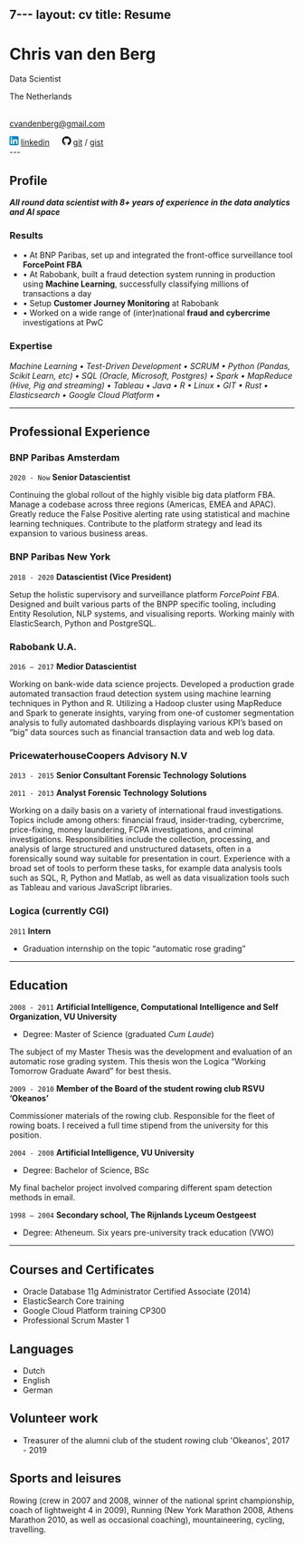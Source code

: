 7---
layout: cv
title: Resume
---
# Chris van den Berg
Data Scientist


The Netherlands

<br> cvandenberg@gmail.com
<div id="webaddress">
<img src="/media/img/linkedinlog.png" alt="linkedimg">&nbsp;<a href="https://www.linkedin.com/in/chris-van-den-berg/">linkedin</a> &emsp; <img src="/media/img/github-logo.png" alt="gitimg">&nbsp;<a href="https://github.com/Bergvca">git</a> / <a href="https://gist.github.com/Bergvca">gist</a> &emsp;
</div>
---

## Profile
_**All round data scientist with 8+ years of experience in the data analytics and AI space**_

### Results
* &bull; At BNP Paribas, set up and integrated the front-office surveillance tool **ForcePoint FBA**
* &bull; At Rabobank, built a fraud detection system running in production using **Machine Learning**, successfully 
 classifying millions of transactions a day
* &bull; Setup **Customer Journey Monitoring** at Rabobank 
* &bull; Worked on a wide range of (inter)national **fraud and cybercrime** investigations at PwC

### Expertise
_Machine Learning &bull; Test-Driven Development &bull; SCRUM &bull;
Python (Pandas, Scikit Learn, etc) &bull; SQL (Oracle, Microsoft, Postgres) &bull; Spark &bull; 
MapReduce (Hive, Pig and streaming) &bull; Tableau &bull; Java &bull; R &bull; Linux &bull; GIT
&bull; Rust &bull; Elasticsearch &bull; Google Cloud Platform &bull;_

---
## Professional Experience
### BNP Paribas Amsterdam 
`2020 - Now`  **Senior Datascientist** 

Continuing the global rollout of the highly visible big data platform FBA. 
 Manage a codebase across three regions (Americas, EMEA and APAC).
 Greatly reduce the False Positive alerting rate using statistical and machine learning techniques.
 Contribute to the platform strategy and lead its expansion to various business areas.

### BNP Paribas New York

`2018 - 2020`  **Datascientist (Vice President)**

Setup the holistic supervisory and surveillance platform _ForcePoint FBA_. Designed and built
various parts of the BNPP specific tooling, including Entity Resolution, NLP systems, and visualising reports. 
Working mainly with ElasticSearch, Python and PostgreSQL. 

### Rabobank U.A.

`2016 – 2017`  **Medior Datascientist**

Working on bank-wide data science projects. Developed a production grade automated transaction fraud detection system 
using machine learning techniques in Python and R. Utilizing a Hadoop cluster using MapReduce and Spark to generate 
insights, varying from one-of customer segmentation analysis to fully automated dashboards displaying various KPI’s 
based on “big” data sources such as financial transaction data and web log data. 

### PricewaterhouseCoopers Advisory N.V

`2013 - 2015`  **Senior Consultant Forensic Technology Solutions**

`2011 - 2013`  **Analyst Forensic Technology Solutions**	

Working on a daily basis on a variety of international fraud investigations. 
Topics include among others: financial fraud, insider-trading, cybercrime, price-fixing, money laundering, 
FCPA investigations, and criminal investigations. Responsibilities include the collection, processing, and analysis of 
large structured and unstructured datasets, often in a forensically sound way suitable for presentation in court. 
Experience with a broad set of tools to perform these tasks, for example data analysis tools such as SQL, R, Python and 
Matlab, as well as data visualization tools such as Tableau and various JavaScript libraries. 

### Logica (currently CGI)
`2011` **Intern**
* Graduation internship on the topic “automatic rose grading”

---

## Education
`2008 - 2011` **Artificial Intelligence, Computational Intelligence and Self Organization, VU University** 
*  Degree: Master of Science (graduated _Cum Laude_)

The subject of my Master Thesis was the development and evaluation of an automatic rose grading system. 
This thesis won the Logica “Working Tomorrow Graduate Award” for best thesis.

`2009 - 2010` **Member of the Board of the student rowing club RSVU ‘Okeanos’**

Commissioner materials of the rowing club. Responsible for the fleet of rowing boats. I received a full time stipend 
from the university for this position.


`2004 - 2008` **Artificial Intelligence, VU University**
* Degree: Bachelor of Science, BSc

My final bachelor project involved comparing different spam detection methods in email. 

`1998 – 2004` **Secondary school, The Rijnlands Lyceum Oestgeest**
* Degree: Atheneum. Six years pre-university track education (VWO)

---

## Courses and Certificates
* Oracle Database 11g Administrator Certified Associate (2014)
* ElasticSearch Core training
* Google Cloud Platform training CP300
* Professional Scrum Master 1


## Languages
* Dutch
* English
* German


## Volunteer work
* Treasurer of the alumni club of the student rowing club 'Okeanos', 2017 - 2019

## Sports and leisures
Rowing (crew in 2007 and 2008, winner of the national sprint championship, coach of lightweight 4 in 2009), 
Running (New York Marathon 2008, Athens Marathon 2010, as well as occasional coaching), mountaineering, 
cycling, travelling.
